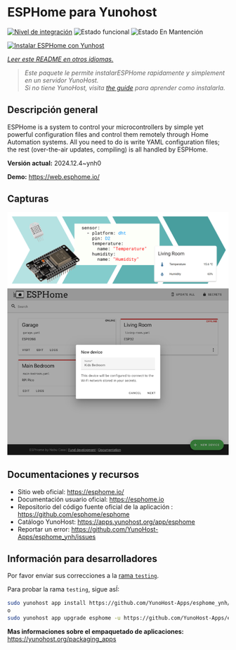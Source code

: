<!--
Este archivo README esta generado automaticamente<https://github.com/YunoHost/apps/tree/master/tools/readme_generator>
No se debe editar a mano.
-->

# ESPHome para Yunohost

[![Nivel de integración](https://apps.yunohost.org/badge/integration/esphome)](https://ci-apps.yunohost.org/ci/apps/esphome/)
![Estado funcional](https://apps.yunohost.org/badge/state/esphome)
![Estado En Mantención](https://apps.yunohost.org/badge/maintained/esphome)

[![Instalar ESPHome con Yunhost](https://install-app.yunohost.org/install-with-yunohost.svg)](https://install-app.yunohost.org/?app=esphome)

*[Leer este README en otros idiomas.](./ALL_README.md)*

> *Este paquete le permite instalarESPHome rapidamente y simplement en un servidor YunoHost.*  
> *Si no tiene YunoHost, visita [the guide](https://yunohost.org/install) para aprender como instalarla.*

## Descripción general

ESPHome is a system to control your microcontrollers by simple yet powerful configuration files and control them remotely through Home Automation systems. All you need to do is write YAML configuration files; the rest (over-the-air updates, compiling) is all handled by ESPHome.


**Versión actual:** 2024.12.4~ynh0

**Demo:** <https://web.esphome.io/>

## Capturas

![Captura de ESPHome](./doc/screenshots/hero.png)
![Captura de ESPHome](./doc/screenshots/screenshot.png)

## Documentaciones y recursos

- Sitio web oficial: <https://esphome.io/>
- Documentación usuario oficial: <https://esphome.io>
- Repositorio del código fuente oficial de la aplicación : <https://github.com/esphome/esphome>
- Catálogo YunoHost: <https://apps.yunohost.org/app/esphome>
- Reportar un error: <https://github.com/YunoHost-Apps/esphome_ynh/issues>

## Información para desarrolladores

Por favor enviar sus correcciones a la [rama `testing`](https://github.com/YunoHost-Apps/esphome_ynh/tree/testing).

Para probar la rama `testing`, sigue asÍ:

```bash
sudo yunohost app install https://github.com/YunoHost-Apps/esphome_ynh/tree/testing --debug
o
sudo yunohost app upgrade esphome -u https://github.com/YunoHost-Apps/esphome_ynh/tree/testing --debug
```

**Mas informaciones sobre el empaquetado de aplicaciones:** <https://yunohost.org/packaging_apps>
